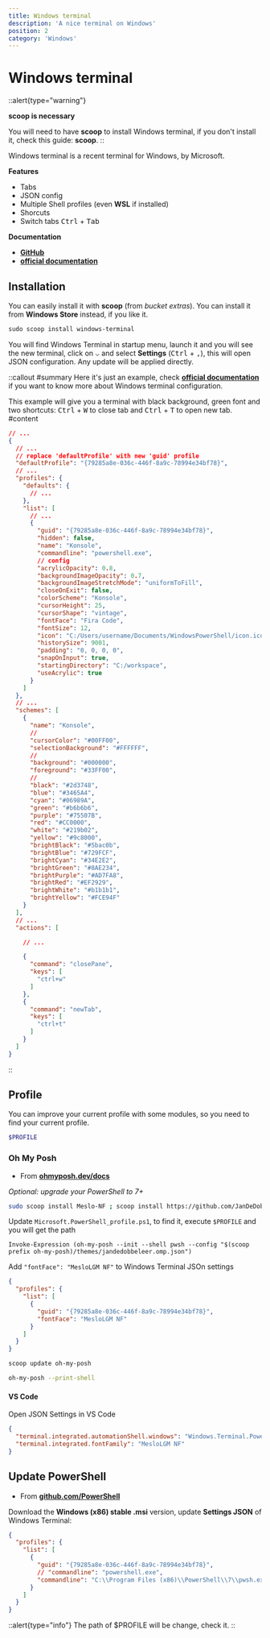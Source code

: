 ```yaml
---
title: Windows terminal
description: 'A nice terminal on Windows'
position: 2
category: 'Windows'
---
```


# Windows terminal

::alert{type="warning"}

**scoop is necessary**
>
You will need to have **scoop** to install Windows terminal, if you don't install it, check this guide: **scoop**.
::

Windows terminal is a recent terminal for Windows, by Microsoft.

**Features**

- Tabs
- JSON config
- Multiple Shell profiles (even **WSL** if installed)
- Shorcuts
- Switch tabs <kbd>Ctrl</kbd> + <kbd>Tab</kbd>

**Documentation**

- [**GitHub**](https://github.com/microsoft/terminal)
- [**official documentation**](https://docs.microsoft.com/fr-fr/windows/terminal/)

## Installation

You can easily install it with **scoop** (from *bucket extras*). You can install it from **Windows Store** instead, if you like it.

```powershell [PowerShell]
sudo scoop install windows-terminal
```

You will find Windows Terminal in startup menu, launch it and you will see the new terminal, click on <kbd>⌵</kbd> and select **Settings** (<kbd>Ctrl</kbd> + <kbd>,</kbd>), this will open JSON configuration. Any update will be applied directly.


::callout
#summary
Here it's just an example, check [**official documentation**](https://docs.microsoft.com/fr-fr/windows/terminal/) if you want to know more about Windows terminal configuration.

This example will give you a terminal with black background, green font and two shortcuts: <kbd>Ctrl</kbd> + <kbd>W</kbd> to close tab and <kbd>Ctrl</kbd> + <kbd>T</kbd> to open new tab.
#content
```json
// ...
{
  // ...
  // replace 'defaultProfile' with new 'guid' profile
  "defaultProfile": "{79285a8e-036c-446f-8a9c-78994e34bf78}",
  // ...
  "profiles": {
    "defaults": {
      // ...
    },
    "list": [
      // ...
      {
        "guid": "{79285a8e-036c-446f-8a9c-78994e34bf78}",
        "hidden": false,
        "name": "Konsole",
        "commandline": "powershell.exe",
        // config
        "acrylicOpacity": 0.8,
        "backgroundImageOpacity": 0.7,
        "backgroundImageStretchMode": "uniformToFill",
        "closeOnExit": false,
        "colorScheme": "Konsole",
        "cursorHeight": 25,
        "cursorShape": "vintage",
        "fontFace": "Fira Code",
        "fontSize": 12,
        "icon": "C:/Users/username/Documents/WindowsPowerShell/icon.ico",
        "historySize": 9001,
        "padding": "0, 0, 0, 0",
        "snapOnInput": true,
        "startingDirectory": "C:/workspace",
        "useAcrylic": true
      }
    ]
  },
  // ...
  "schemes": [
    {
      "name": "Konsole",
      //
      "cursorColor": "#00FF00",
      "selectionBackground": "#FFFFFF",
      //
      "background": "#000000",
      "foreground": "#33FF00",
      //
      "black": "#2d3748",
      "blue": "#3465A4",
      "cyan": "#06989A",
      "green": "#b6b6b6",
      "purple": "#75507B",
      "red": "#CC0000",
      "white": "#219b02",
      "yellow": "#9c8000",
      "brightBlack": "#5bac0b",
      "brightBlue": "#729FCF",
      "brightCyan": "#34E2E2",
      "brightGreen": "#8AE234",
      "brightPurple": "#AD7FA8",
      "brightRed": "#EF2929",
      "brightWhite": "#b1b1b1",
      "brightYellow": "#FCE94F"
    }
  ],
  // ...
  "actions": [

    // ...

    {
      "command": "closePane",
      "keys": [
        "ctrl+w"
      ]
    },
    {
      "command": "newTab",
      "keys": [
        "ctrl+t"
      ]
    }
  ]
}
```
::

## Profile

You can improve your current profile with some modules, so you need to find your current profile.

```powershell [PowerShell]
$PROFILE
```

### Oh My Posh

- From [**ohmyposh.dev/docs**](https://ohmyposh.dev/docs/installation/)

*Optional: upgrade your PowerShell to 7+*

```bash
sudo scoop install Meslo-NF ; scoop install https://github.com/JanDeDobbeleer/oh-my-posh/releases/latest/download/oh-my-posh.json
```

Update `Microsoft.PowerShell_profile.ps1`, to find it, execute `$PROFILE` and you will get the path

```ps1[Microsoft.PowerShell_profile.ps1]
Invoke-Expression (oh-my-posh --init --shell pwsh --config "$(scoop prefix oh-my-posh)/themes/jandedobbeleer.omp.json")
```

Add `"fontFace": "MesloLGM NF"` to Windows Terminal JSOn settings

```json
{
  "profiles": {
    "list": [
      {
        "guid": "{79285a8e-036c-446f-8a9c-78994e34bf78}",
        "fontFace": "MesloLGM NF"
      }
    ]
  }
}
```

```bash
scoop update oh-my-posh
```

```bash
oh-my-posh --print-shell
```

#### VS Code

Open JSON Settings in VS Code

```json
{
  "terminal.integrated.automationShell.windows": "Windows.Terminal.PowershellCore",
  "terminal.integrated.fontFamily": "MesloLGM NF"
}
```

## Update PowerShell

- From [**github.com/PowerShell**](https://github.com/PowerShell/PowerShell#get-powershell)

Download the **Windows (x86) stable .msi** version, update **Settings JSON** of Windows Terminal:

```json
{
  "profiles": {
    "list": [
      {
        "guid": "{79285a8e-036c-446f-8a9c-78994e34bf78}",
        // "commandline": "powershell.exe",
        "commandline": "C:\\Program Files (x86)\\PowerShell\\7\\pwsh.exe"
      }
    ]
  }
}
```

::alert{type="info"}
The path of $PROFILE will be change, check it.
::

